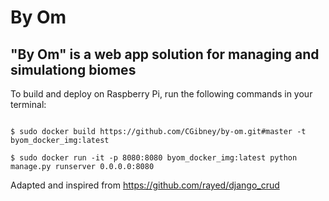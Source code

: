 
# By Om
"By Om" is a web app solution for managing and simulationg biomes
-----

To build and deploy on Raspberry Pi, run the following commands in your terminal:

```

$ sudo docker build https://github.com/CGibney/by-om.git#master -t byom_docker_img:latest

$ sudo docker run -it -p 8080:8080 byom_docker_img:latest python manage.py runserver 0.0.0.0:8080

```

Adapted and inspired from https://github.com/rayed/django_crud








